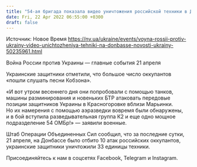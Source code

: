 ```yaml
---
title: "54-ая бригада показала видео уничтожения российской техники в Донецкой области"
date: Fri, 22 Apr 2022 06:55:00 +0300
draft: false
---
```

Источник: Новое Время https://nv.ua/ukraine/events/voyna-rossii-protiv-ukrainy-video-unichtozheniya-tehniki-na-donbasse-novosti-ukrainy-50235961.html


Война России против Украины — главные события 21 апреля

 Украинские защитники отметили, что большое число оккупантов «пошли слушать песни Кобзона».

«И вот утром весеннего дня они попробовали с помощью танков, машины разминирования и новеньких БТР атаковать передовые позиции защитников Украины в Красногоровке вблизи Марьинки. Но их намерения с помощью аэразведки вовремя были обнаружены, и в бой вступила разведывательная группа К2 и еще одно мощное подразделение 54 ОМБр!» — заявили военные.

Штаб Операции Объединенных Сил сообщил, что за последние сутки, 21 апреля, на Донбассе было отбито 10 атак российских оккупантов, украинские защитники уничтожили 33 единицы техники.

Присоединяйтесь к нам в соцсетях Facebook, Telegram и Instagram.
